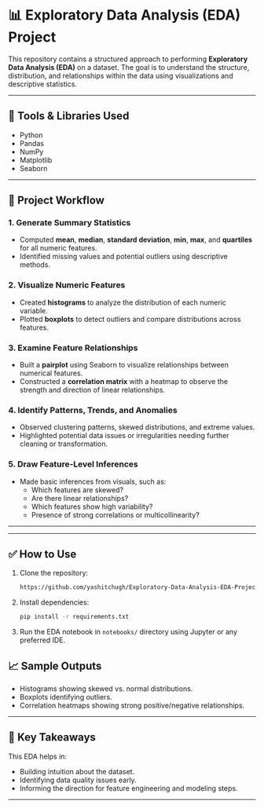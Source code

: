 # 📊 Exploratory Data Analysis (EDA) Project

This repository contains a structured approach to performing **Exploratory Data Analysis (EDA)** on a dataset. The goal is to understand the structure, distribution, and relationships within the data using visualizations and descriptive statistics.

---

## 🧰 Tools & Libraries Used

- Python
- Pandas
- NumPy
- Matplotlib
- Seaborn

---

## 📌 Project Workflow

### 1. Generate Summary Statistics
- Computed **mean**, **median**, **standard deviation**, **min**, **max**, and **quartiles** for all numeric features.
- Identified missing values and potential outliers using descriptive methods.

### 2. Visualize Numeric Features
- Created **histograms** to analyze the distribution of each numeric variable.
- Plotted **boxplots** to detect outliers and compare distributions across features.

### 3. Examine Feature Relationships
- Built a **pairplot** using Seaborn to visualize relationships between numerical features.
- Constructed a **correlation matrix** with a heatmap to observe the strength and direction of linear relationships.

### 4. Identify Patterns, Trends, and Anomalies
- Observed clustering patterns, skewed distributions, and extreme values.
- Highlighted potential data issues or irregularities needing further cleaning or transformation.

### 5. Draw Feature-Level Inferences
- Made basic inferences from visuals, such as:
  - Which features are skewed?
  - Are there linear relationships?
  - Which features show high variability?
  - Presence of strong correlations or multicollinearity?

---

 

---

## ✅ How to Use

1. Clone the repository:
   ```bash
   https://github.com/yashitchugh/Exploratory-Data-Analysis-EDA-Project


2. Install dependencies:

   ```bash
   pip install -r requirements.txt
   ```

3. Run the EDA notebook in `notebooks/` directory using Jupyter or any preferred IDE.


## 📈 Sample Outputs

* Histograms showing skewed vs. normal distributions.
* Boxplots identifying outliers.
* Correlation heatmaps showing strong positive/negative relationships.

---

## 🧠 Key Takeaways

This EDA helps in:

* Building intuition about the dataset.
* Identifying data quality issues early.
* Informing the direction for feature engineering and modeling steps.

---

 
